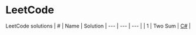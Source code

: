 # LeetCode
LeetCode solutions
| # | Name | Solution
| --- | --- | --- |
| 1 | Two Sum | [C#](https://github.com/isadora-vieira-ramos/leetcode/blob/main/solutions/TwoSum.cs) |
